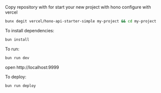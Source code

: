 Copy repository with for start your new project with hono configure with vercel

```sh
bunx degit vercel/hono-api-starter-simple my-project && cd my-project
```

To install dependencies:

```sh
bun install
```

To run:

```sh
bun run dev
```

open http://localhost:9999

To deploy:

```sh
bun run deploy
```
